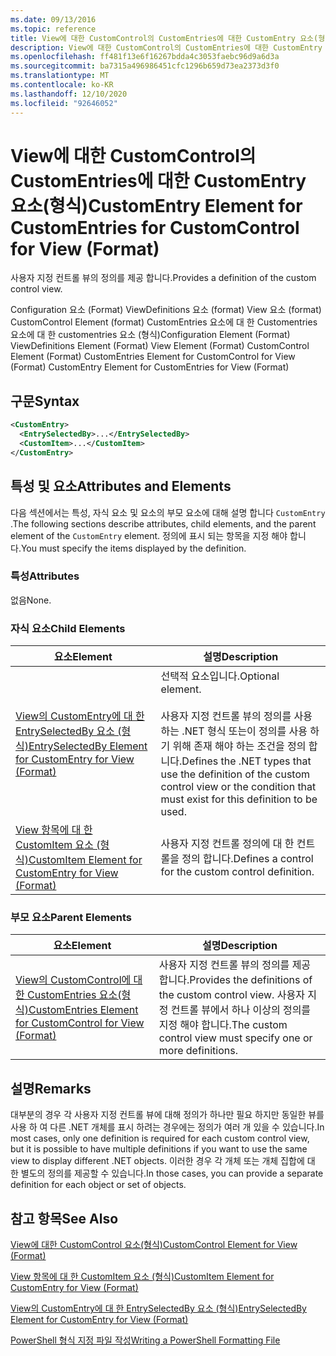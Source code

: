 ```yaml
---
ms.date: 09/13/2016
ms.topic: reference
title: View에 대한 CustomControl의 CustomEntries에 대한 CustomEntry 요소(형식)
description: View에 대한 CustomControl의 CustomEntries에 대한 CustomEntry 요소(형식)
ms.openlocfilehash: ff481f13e6f16267bdda4c3053faebc96d9a6d3a
ms.sourcegitcommit: ba7315a496986451cfc1296b659d73ea2373d3f0
ms.translationtype: MT
ms.contentlocale: ko-KR
ms.lasthandoff: 12/10/2020
ms.locfileid: "92646052"
---
```

# <a name="customentry-element-for-customentries-for-customcontrol-for-view-format"></a><span data-ttu-id="f4baf-103">View에 대한 CustomControl의 CustomEntries에 대한 CustomEntry 요소(형식)</span><span class="sxs-lookup"><span data-stu-id="f4baf-103">CustomEntry Element for CustomEntries for CustomControl for View (Format)</span></span>

<span data-ttu-id="f4baf-104">사용자 지정 컨트롤 뷰의 정의를 제공 합니다.</span><span class="sxs-lookup"><span data-stu-id="f4baf-104">Provides a definition of the custom control view.</span></span>

<span data-ttu-id="f4baf-105">Configuration 요소 (Format) ViewDefinitions 요소 (format) View 요소 (format) CustomControl Element (format) CustomEntries 요소에 대 한 Customentries 요소에 대 한 customentries 요소 (형식)</span><span class="sxs-lookup"><span data-stu-id="f4baf-105">Configuration Element (Format) ViewDefinitions Element (Format) View Element (Format) CustomControl Element (Format) CustomEntries Element for CustomControl for View (Format) CustomEntry Element for CustomEntries for View (Format)</span></span>

## <a name="syntax"></a><span data-ttu-id="f4baf-106">구문</span><span class="sxs-lookup"><span data-stu-id="f4baf-106">Syntax</span></span>

```xml
<CustomEntry>
  <EntrySelectedBy>...</EntrySelectedBy>
  <CustomItem>...</CustomItem>
</CustomEntry>
```

## <a name="attributes-and-elements"></a><span data-ttu-id="f4baf-107">특성 및 요소</span><span class="sxs-lookup"><span data-stu-id="f4baf-107">Attributes and Elements</span></span>

<span data-ttu-id="f4baf-108">다음 섹션에서는 특성, 자식 요소 및 요소의 부모 요소에 대해 설명 합니다 `CustomEntry` .</span><span class="sxs-lookup"><span data-stu-id="f4baf-108">The following sections describe attributes, child elements, and the parent element of the `CustomEntry` element.</span></span> <span data-ttu-id="f4baf-109">정의에 표시 되는 항목을 지정 해야 합니다.</span><span class="sxs-lookup"><span data-stu-id="f4baf-109">You must specify the items displayed by the definition.</span></span>

### <a name="attributes"></a><span data-ttu-id="f4baf-110">특성</span><span class="sxs-lookup"><span data-stu-id="f4baf-110">Attributes</span></span>

<span data-ttu-id="f4baf-111">없음</span><span class="sxs-lookup"><span data-stu-id="f4baf-111">None.</span></span>

### <a name="child-elements"></a><span data-ttu-id="f4baf-112">자식 요소</span><span class="sxs-lookup"><span data-stu-id="f4baf-112">Child Elements</span></span>

|<span data-ttu-id="f4baf-113">요소</span><span class="sxs-lookup"><span data-stu-id="f4baf-113">Element</span></span>|<span data-ttu-id="f4baf-114">설명</span><span class="sxs-lookup"><span data-stu-id="f4baf-114">Description</span></span>|
|-------------|-----------------|
|[<span data-ttu-id="f4baf-115">View의 CustomEntry에 대 한 EntrySelectedBy 요소 (형식)</span><span class="sxs-lookup"><span data-stu-id="f4baf-115">EntrySelectedBy Element for CustomEntry for View (Format)</span></span>](./entryselectedby-element-for-customentry-for-customcontrol-for-view-format.md)|<span data-ttu-id="f4baf-116">선택적 요소입니다.</span><span class="sxs-lookup"><span data-stu-id="f4baf-116">Optional element.</span></span><br /><br /> <span data-ttu-id="f4baf-117">사용자 지정 컨트롤 뷰의 정의를 사용 하는 .NET 형식 또는이 정의를 사용 하기 위해 존재 해야 하는 조건을 정의 합니다.</span><span class="sxs-lookup"><span data-stu-id="f4baf-117">Defines the .NET types that use the definition of the custom control view or the condition that must exist for this definition to be used.</span></span>|
|[<span data-ttu-id="f4baf-118">View 항목에 대 한 CustomItem 요소 (형식)</span><span class="sxs-lookup"><span data-stu-id="f4baf-118">CustomItem Element for CustomEntry for View (Format)</span></span>](./customitem-element-for-customentry-for-customcontrol-for-view-format.md)|<span data-ttu-id="f4baf-119">사용자 지정 컨트롤 정의에 대 한 컨트롤을 정의 합니다.</span><span class="sxs-lookup"><span data-stu-id="f4baf-119">Defines a control for the custom control definition.</span></span>|

### <a name="parent-elements"></a><span data-ttu-id="f4baf-120">부모 요소</span><span class="sxs-lookup"><span data-stu-id="f4baf-120">Parent Elements</span></span>

|<span data-ttu-id="f4baf-121">요소</span><span class="sxs-lookup"><span data-stu-id="f4baf-121">Element</span></span>|<span data-ttu-id="f4baf-122">설명</span><span class="sxs-lookup"><span data-stu-id="f4baf-122">Description</span></span>|
|-------------|-----------------|
|[<span data-ttu-id="f4baf-123">View의 CustomControl에 대한 CustomEntries 요소(형식)</span><span class="sxs-lookup"><span data-stu-id="f4baf-123">CustomEntries Element for CustomControl for View (Format)</span></span>](./customentries-element-for-customcontrol-for-view-format.md)|<span data-ttu-id="f4baf-124">사용자 지정 컨트롤 뷰의 정의를 제공 합니다.</span><span class="sxs-lookup"><span data-stu-id="f4baf-124">Provides the definitions of the custom control view.</span></span> <span data-ttu-id="f4baf-125">사용자 지정 컨트롤 뷰에서 하나 이상의 정의를 지정 해야 합니다.</span><span class="sxs-lookup"><span data-stu-id="f4baf-125">The custom control view must specify one or more definitions.</span></span>|

## <a name="remarks"></a><span data-ttu-id="f4baf-126">설명</span><span class="sxs-lookup"><span data-stu-id="f4baf-126">Remarks</span></span>

<span data-ttu-id="f4baf-127">대부분의 경우 각 사용자 지정 컨트롤 뷰에 대해 정의가 하나만 필요 하지만 동일한 뷰를 사용 하 여 다른 .NET 개체를 표시 하려는 경우에는 정의가 여러 개 있을 수 있습니다.</span><span class="sxs-lookup"><span data-stu-id="f4baf-127">In most cases, only one definition is required for each custom control view, but it is possible to have multiple definitions if you want to use the same view to display different .NET objects.</span></span> <span data-ttu-id="f4baf-128">이러한 경우 각 개체 또는 개체 집합에 대 한 별도의 정의를 제공할 수 있습니다.</span><span class="sxs-lookup"><span data-stu-id="f4baf-128">In those cases, you can provide a separate definition for each object or set of objects.</span></span>

## <a name="see-also"></a><span data-ttu-id="f4baf-129">참고 항목</span><span class="sxs-lookup"><span data-stu-id="f4baf-129">See Also</span></span>

[<span data-ttu-id="f4baf-130">View에 대한 CustomControl 요소(형식)</span><span class="sxs-lookup"><span data-stu-id="f4baf-130">CustomControl Element for View (Format)</span></span>](./customcontrol-element-for-view-format.md)

[<span data-ttu-id="f4baf-131">View 항목에 대 한 CustomItem 요소 (형식)</span><span class="sxs-lookup"><span data-stu-id="f4baf-131">CustomItem Element for CustomEntry for View (Format)</span></span>](./customitem-element-for-customentry-for-customcontrol-for-view-format.md)

[<span data-ttu-id="f4baf-132">View의 CustomEntry에 대 한 EntrySelectedBy 요소 (형식)</span><span class="sxs-lookup"><span data-stu-id="f4baf-132">EntrySelectedBy Element for CustomEntry for View (Format)</span></span>](./entryselectedby-element-for-customentry-for-customcontrol-for-view-format.md)

[<span data-ttu-id="f4baf-133">PowerShell 형식 지정 파일 작성</span><span class="sxs-lookup"><span data-stu-id="f4baf-133">Writing a PowerShell Formatting File</span></span>](./writing-a-powershell-formatting-file.md)
